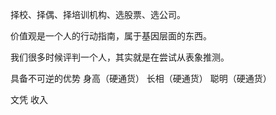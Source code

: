 择校、择偶、择培训机构、选股票、选公司。

价值观是一个人的行动指南，属于基因层面的东西。

我们很多时候评判一个人，其实就是在尝试从表象推测。

具备不可逆的优势
身高（硬通货）
长相（硬通货）
聪明（硬通货）

文凭
收入


